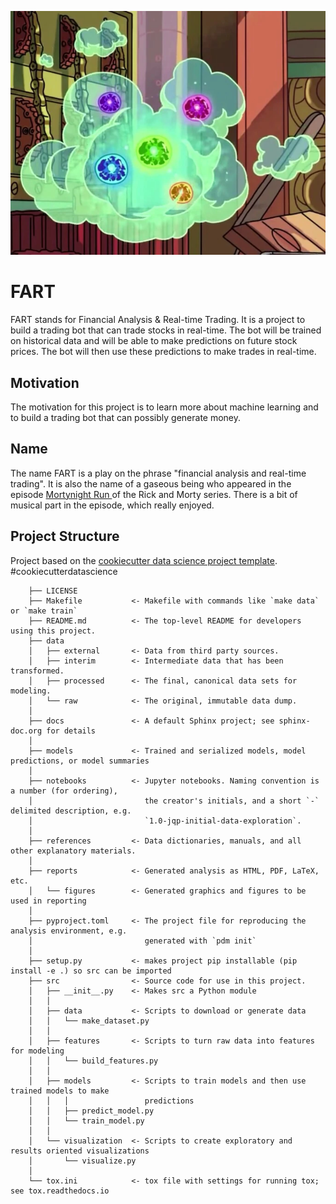 ![FART](./fart.webp)

# FART

FART stands for Financial Analysis & Real-time Trading. It is a project to build a trading bot that can trade stocks in real-time. The bot will be trained on historical data and will be able to make predictions on future stock prices. The bot will then use these predictions to make trades in real-time.

## Motivation

The motivation for this project is to learn more about machine learning and to build a trading bot that can possibly generate money.

## Name

The name FART is a play on the phrase "financial analysis and real-time trading". It is also the name of a gaseous being who appeared in the episode [Mortynight Run
](https://www.imdb.com/title/tt4832254/) of the Rick and Morty series. There is a bit of musical part in the episode, which really enjoyed. 

## Project Structure

Project based on the [cookiecutter data science project template](https://drivendata.github.io/cookiecutter-data-science/). #cookiecutterdatascience

```
    ├── LICENSE
    ├── Makefile           <- Makefile with commands like `make data` or `make train`
    ├── README.md          <- The top-level README for developers using this project.
    ├── data
    │   ├── external       <- Data from third party sources.
    │   ├── interim        <- Intermediate data that has been transformed.
    │   ├── processed      <- The final, canonical data sets for modeling.
    │   └── raw            <- The original, immutable data dump.
    │
    ├── docs               <- A default Sphinx project; see sphinx-doc.org for details
    │
    ├── models             <- Trained and serialized models, model predictions, or model summaries
    │
    ├── notebooks          <- Jupyter notebooks. Naming convention is a number (for ordering),
    │                         the creator's initials, and a short `-` delimited description, e.g.
    │                         `1.0-jqp-initial-data-exploration`.
    │
    ├── references         <- Data dictionaries, manuals, and all other explanatory materials.
    │
    ├── reports            <- Generated analysis as HTML, PDF, LaTeX, etc.
    │   └── figures        <- Generated graphics and figures to be used in reporting
    │
    ├── pyproject.toml     <- The project file for reproducing the analysis environment, e.g.
    │                         generated with `pdm init`
    │
    ├── setup.py           <- makes project pip installable (pip install -e .) so src can be imported
    ├── src                <- Source code for use in this project.
    │   ├── __init__.py    <- Makes src a Python module
    │   │
    │   ├── data           <- Scripts to download or generate data
    │   │   └── make_dataset.py
    │   │
    │   ├── features       <- Scripts to turn raw data into features for modeling
    │   │   └── build_features.py
    │   │
    │   ├── models         <- Scripts to train models and then use trained models to make
    │   │   │                 predictions
    │   │   ├── predict_model.py
    │   │   └── train_model.py
    │   │
    │   └── visualization  <- Scripts to create exploratory and results oriented visualizations
    │       └── visualize.py
    │
    └── tox.ini            <- tox file with settings for running tox; see tox.readthedocs.io
```
